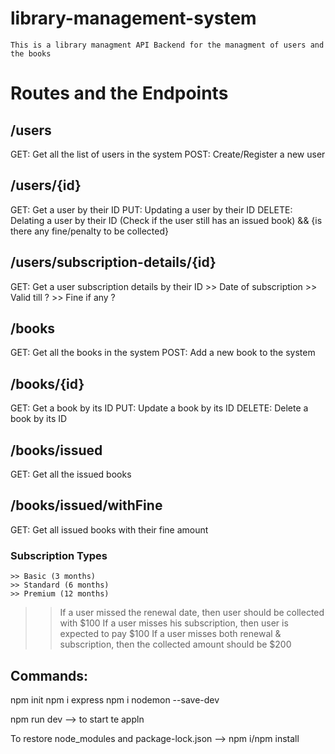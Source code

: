 # library-management-system

    This is a library managment API Backend for the managment of users and the books

# Routes and the Endpoints

## /users

GET: Get all the list of users in the system
POST: Create/Register a new user

## /users/{id}

GET: Get a user by their ID
PUT: Updating a user by their ID
DELETE: Delating a user by their ID (Check if the user still has an issued book) && {is there any fine/penalty to be collected}

## /users/subscription-details/{id}

GET: Get a user subscription details by their ID >> Date of subscription >> Valid till ? >> Fine if any ?

## /books

GET: Get all the books in the system
POST: Add a new book to the system

## /books/{id}

GET: Get a book by its ID
PUT: Update a book by its ID
DELETE: Delete a book by its ID

## /books/issued

GET: Get all the issued books

## /books/issued/withFine

GET: Get all issued books with their fine amount

### Subscription Types

    >> Basic (3 months)
    >> Standard (6 months)
    >> Premium (12 months)

> > If a user missed the renewal date, then user should be collected with $100
> > If a user misses his subscription, then user is expected to pay $100
> > If a user misses both renewal & subscription, then the collected amount should be $200

## Commands:

npm init
npm i express
npm i nodemon --save-dev

npm run dev --> to start te appln

To restore node_modules and package-lock.json --> npm i/npm install
